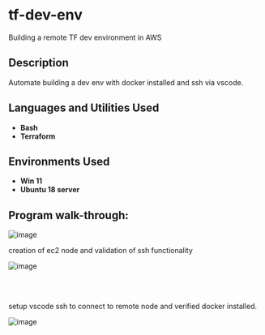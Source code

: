 # tf-dev-env
Building a remote TF dev environment in AWS
 

<h2>Description</h2>
Automate building a dev env with docker installed and ssh via vscode.  


<br />


<h2>Languages and Utilities Used</h2>

- <b>Bash</b> 
- <b>Terraform </b>

<h2>Environments Used </h2>

- <b>Win 11</b>
- <b>Ubuntu 18 server</b>

<h2>Program walk-through:</h2>

![image](https://user-images.githubusercontent.com/85902399/210902334-9b6bba4e-3181-454e-99ee-2932c3a7960c.png)


creation of ec2 node and validation of ssh functionality

![image](https://user-images.githubusercontent.com/85902399/210902004-f2d09992-b363-48f5-a1a4-3a146c8abca3.png)


<br/>
<br/>

setup vscode ssh to connect to remote node and verified docker installed.

![image](https://user-images.githubusercontent.com/85902399/210902089-f766d5ce-bde1-4578-a7cf-cee492b0ce39.png)


<br />
<br />


